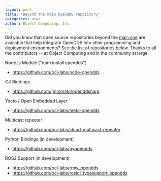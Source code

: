 ```yaml
---
layout: post
title: "Beyond the main OpenDDS repository"
categories: news
author: Object Computing, Inc.
---
```

Did you know that open source repositories beyond the [main one](https://github.com/objectcomputing/OpenDDS) are available that help integrate OpenDDS into other programming and deployment environments?  See the list of repositories below.  Thanks to all the contributors -- at Object Computing and in the community at large.

Node.js Module ("npm install opendds")
- <https://github.com/oci-labs/node-opendds>

C# Bindings
- <https://github.com/jmmorato/openddsharp>

Yocto / Open Embedded Layer
- <https://github.com/oci-labs/meta-opendds>

Multicast repeater
- <https://github.com/oci-labs/cloud-multicast-repeater>

Python Bindings (in development)
- <https://github.com/oci-labs/pyopendds>

ROS2 Support (in development)
- <https://github.com/oci-labs/rmw_opendds>
- <https://github.com/oci-labs/rosidl_typesupport_opendds>
